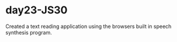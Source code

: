 # day23-JS30

Created a text reading application using the browsers built in speech synthesis program.
